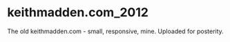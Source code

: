 keithmadden.com_2012
====================

The old keithmadden.com - small, responsive, mine. Uploaded for posterity.
